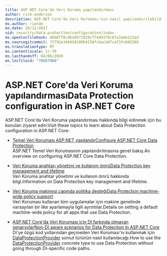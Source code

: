 ```yaml
---
title: ASP.NET Core'da Veri Koruma yapılandırması
author: rick-anderson
description: ASP.NET Core'da Veri Koruması'nın nasıl yapılandırılabildiğini açıklayan konuları keşfedin.
ms.author: riande
ms.date: 10/12/2017
uid: security/data-protection/configuration/index
ms.openlocfilehash: d6b87f8c0b20572929cf7449379c6fa3ade123ad
ms.sourcegitcommit: 72792e349458190b4158fcbacb87caf3fc605268
ms.translationtype: MT
ms.contentlocale: tr-TR
ms.lasthandoff: 04/06/2020
ms.locfileid: "78667960"
---
```

# <a name="data-protection-configuration-in-aspnet-core"></a><span data-ttu-id="90ebf-103">ASP.NET Core'da Veri Koruma yapılandırması</span><span class="sxs-lookup"><span data-stu-id="90ebf-103">Data Protection configuration in ASP.NET Core</span></span>

<span data-ttu-id="90ebf-104">ASP.NET Core'da Veri Koruma yapılandırması hakkında bilgi edinmek için bu konuları ziyaret edin:</span><span class="sxs-lookup"><span data-stu-id="90ebf-104">Visit these topics to learn about Data Protection configuration in ASP.NET Core:</span></span>

* [<span data-ttu-id="90ebf-105">Temel Veri Koruması ASP.NET yapılandır</span><span class="sxs-lookup"><span data-stu-id="90ebf-105">Configure ASP.NET Core Data Protection</span></span>](xref:security/data-protection/configuration/overview)  
  <span data-ttu-id="90ebf-106">ASP.NET Temel Veri Korumasının yapılandırılmasına genel bakış.</span><span class="sxs-lookup"><span data-stu-id="90ebf-106">An overview on configuring ASP.NET Core Data Protection.</span></span>

* [<span data-ttu-id="90ebf-107">Veri Koruma anahtarı yönetimi ve kullanım ömrü</span><span class="sxs-lookup"><span data-stu-id="90ebf-107">Data Protection key management and lifetime</span></span>](xref:security/data-protection/configuration/default-settings)  
  <span data-ttu-id="90ebf-108">Veri Koruma anahtar yönetimi ve kullanım ömrü hakkında bilgi.</span><span class="sxs-lookup"><span data-stu-id="90ebf-108">Information on Data Protection key management and lifetime.</span></span>

* [<span data-ttu-id="90ebf-109">Veri Koruma makinesi çapında politika desteği</span><span class="sxs-lookup"><span data-stu-id="90ebf-109">Data Protection machine-wide policy support</span></span>](xref:security/data-protection/configuration/machine-wide-policy)  
  <span data-ttu-id="90ebf-110">Veri Koruması kullanan tüm uygulamalar için makine genelinde varsayılan bir ilke ayarlamayla ilgili ayrıntılar.</span><span class="sxs-lookup"><span data-stu-id="90ebf-110">Details on setting a default machine-wide policy for all apps that use Data Protection.</span></span>

* [<span data-ttu-id="90ebf-111">ASP.NET Core'da Veri Koruması için DI farkında olmayan senaryolar</span><span class="sxs-lookup"><span data-stu-id="90ebf-111">Non-DI aware scenarios for Data Protection in ASP.NET Core</span></span>](xref:security/data-protection/configuration/non-di-scenarios)  
  <span data-ttu-id="90ebf-112">Di'ye özgü kod yollarından geçmeden Veri Koruması'nı kullanmak için [DataProtectionProvider](/dotnet/api/Microsoft.AspNetCore.DataProtection.DataProtectionProvider) somut türünün nasıl kullanılacağı.</span><span class="sxs-lookup"><span data-stu-id="90ebf-112">How to use the [DataProtectionProvider](/dotnet/api/Microsoft.AspNetCore.DataProtection.DataProtectionProvider) concrete type to use Data Protection without going through DI-specific code paths.</span></span>
